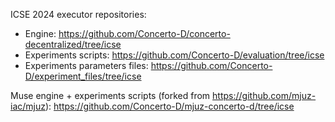 ICSE 2024 executor repositories:
- Engine: https://github.com/Concerto-D/concerto-decentralized/tree/icse
- Experiments scripts: https://github.com/Concerto-D/evaluation/tree/icse
- Experiments parameters files: https://github.com/Concerto-D/experiment_files/tree/icse

Muse engine + experiments scripts (forked from https://github.com/mjuz-iac/mjuz): https://github.com/Concerto-D/mjuz-concerto-d/tree/icse

